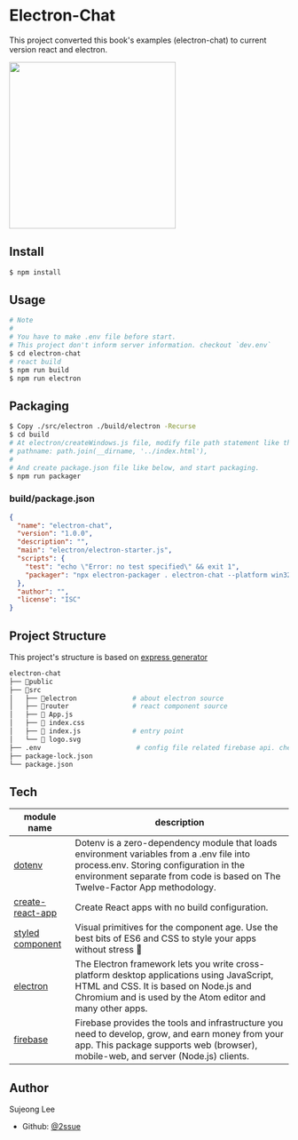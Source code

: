 # Electron-Chat

This project converted this book's examples (electron-chat) to current version react and electron.

<img src='http://image.yes24.com/momo/TopCate1389/MidCate008/138872871.jpg' width='300px'/>

## Install

```bash
$ npm install
```

## Usage

```bash
# Note
#
# You have to make .env file before start.
# This project don't inform server information. checkout `dev.env`
$ cd electron-chat
# react build
$ npm run build
$ npm run electron
```

## Packaging

```bash
$ Copy ./src/electron ./build/electron -Recurse
$ cd build
# At electron/createWindows.js file, modify file path statement like this.
# pathname: path.join(__dirname, '../index.html'),
# 
# And create package.json file like below, and start packaging.
$ npm run packager
```
### build/package.json

```json
{
  "name": "electron-chat",
  "version": "1.0.0",
  "description": "",
  "main": "electron/electron-starter.js",
  "scripts": {
    "test": "echo \"Error: no test specified\" && exit 1",
    "packager": "npx electron-packager . electron-chat --platform win32 --arch x64 --out release/"
  },
  "author": "",
  "license": "ISC"
}
```

## Project Structure

This project's structure is based on [express generator](https://expressjs.com/ko/starter/generator.html)

```bash
electron-chat
├── 📁public
├── 📂src
│   ├── 📁electron              # about electron source
│   ├── 📁router                # react component source
│   ├── 📄 App.js
│   ├── 📄 index.css
│   ├── 📄 index.js             # entry point
│   └── 📄 logo.svg
├── .env                        # config file related firebase api. check dev.env
├── package-lock.json
└── package.json
```

## Tech

| module name                                                         | description                                                                                                                                                                                                       |
| ------------------------------------------------------------------- | ----------------------------------------------------------------------------------------------------------------------------------------------------------------------------------------------------------------- |
| [dotenv](https://www.npmjs.com/package/dotenv)                      | Dotenv is a zero-dependency module that loads environment variables from a .env file into process.env. Storing configuration in the environment separate from code is based on The Twelve-Factor App methodology. |
| [create-react-app](https://www.npmjs.com/package/create-react-app)  | Create React apps with no build configuration.                                                                                                                                                                    |
| [styled component](https://www.npmjs.com/package/styled-components) | Visual primitives for the component age. Use the best bits of ES6 and CSS to style your apps without stress 💅                                                                                                    |
| [electron](https://www.npmjs.com/package/electron)                  | The Electron framework lets you write cross-platform desktop applications using JavaScript, HTML and CSS. It is based on Node.js and Chromium and is used by the Atom editor and many other apps.                 |
| [firebase](https://www.npmjs.com/package/firebase)                  | Firebase provides the tools and infrastructure you need to develop, grow, and earn money from your app. This package supports web (browser), mobile-web, and server (Node.js) clients.                            |

## Author

Sujeong Lee

- Github: [@2ssue](https://github.com/2ssue)
